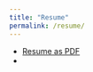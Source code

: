 ```yaml
---
title: "Resume"
permalink: /resume/
---
```

+ [Resume as PDF][def]
+
[def]: /assets/Sarai-Hrinsin-Resume.pdf
